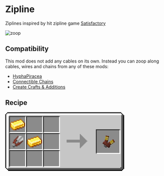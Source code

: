 # Zipline

Ziplines inspired by hit zipline game [Satisfactory](https://www.satisfactorygame.com/)

![zoop](./assets/zoop.webp)

## Compatibility
This mod does not add any cables on its own.
Instead you can zoop along cables, wires and chains from any of these mods:
- [HyphaPiracea](https://modrinth.com/mod/hyphapiracea)
- [Connectible Chains](https://modrinth.com/mod/connectiblechains)
- [Create Crafts & Additions](https://modrinth.com/mod/createaddition)

## Recipe
![recipe](./assets/recipe.png)